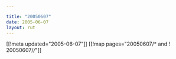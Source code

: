 ```yaml
---

title: "20050607"
date: 2005-06-07
layout: rut
---
```


[[!meta updated="2005-06-07"]]
[[!map pages="20050607/* and ! 20050607/*/*"]]
